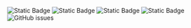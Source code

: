 ![Static Badge](https://img.shields.io/badge/blacklists-60-000000) ![Static Badge](https://img.shields.io/badge/blacklisted-2787274-cc0000) ![Static Badge](https://img.shields.io/badge/whitelisted-2245-00CC00) ![Static Badge](https://img.shields.io/badge/streaming_blacklist-28107-000000) ![GitHub issues](https://img.shields.io/github/issues/fabriziosalmi/blacklists)
